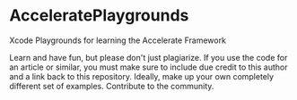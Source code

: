 # AcceleratePlaygrounds
Xcode Playgrounds for learning the Accelerate Framework

Learn and have fun, but please don't just plagiarize. If you use the code for an article or similar, you must make sure to include due credit to this author and a link back to this repository. Ideally, make up your own completely different set of examples. Contribute to the community.
